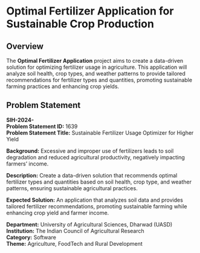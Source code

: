 # Optimal Fertilizer Application for Sustainable Crop Production

## Overview

The **Optimal Fertilizer Application** project aims to create a data-driven solution for optimizing fertilizer usage in agriculture. This application will analyze soil health, crop types, and weather patterns to provide tailored recommendations for fertilizer types and quantities, promoting sustainable farming practices and enhancing crop yields.

## Problem Statement

**SIH-2024-**  
**Problem Statement ID:** 1639  
**Problem Statement Title:** Sustainable Fertilizer Usage Optimizer for Higher Yield

**Background:** Excessive and improper use of fertilizers leads to soil degradation and reduced agricultural productivity, negatively impacting farmers’ income.

**Description:** Create a data-driven solution that recommends optimal fertilizer types and quantities based on soil health, crop type, and weather patterns, ensuring sustainable agricultural practices.

**Expected Solution:** An application that analyzes soil data and provides tailored fertilizer recommendations, promoting sustainable farming while enhancing crop yield and farmer income.

**Department:** University of Agricultural Sciences, Dharwad (UASD)  
**Institution:** The Indian Council of Agricultural Research  
**Category:** Software  
**Theme:** Agriculture, FoodTech and Rural Development

